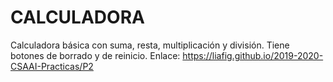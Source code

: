 # CALCULADORA
Calculadora básica con suma, resta, multiplicación y división.
Tiene botones de borrado y de reinicio.
Enlace: https://liafig.github.io/2019-2020-CSAAI-Practicas/P2
